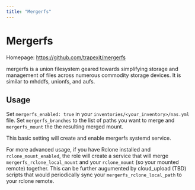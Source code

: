 ```yaml
---
title: "Mergerfs"
---
```


# Mergerfs

Homepage: <https://github.com/trapexit/mergerfs>

mergerfs is a union filesystem geared towards simplifying storage and management of files across numerous commodity storage devices. It is similar to mhddfs, unionfs, and aufs.

## Usage

Set `mergerfs_enabled: true` in your `inventories/<your_inventory>/nas.yml` file.
Set `mergerfs_branches` to the list of paths you want to merge and `mergerfs_mount` the the resulting merged mount.

This basic setting will create and enable mergerfs systemd service.

For more advanced usage, if you have Rclone installed and `rclone_mount_enabled`, the role will create a service that will merge `mergerfs_rclone_local_mount` and your `rclone_mount` (so your mounted remote) together. This can be further augumented by cloud_upload (TBD) scripts that would periodically sync your `mergerfs_rclone_local_path` to your rclone remote.
